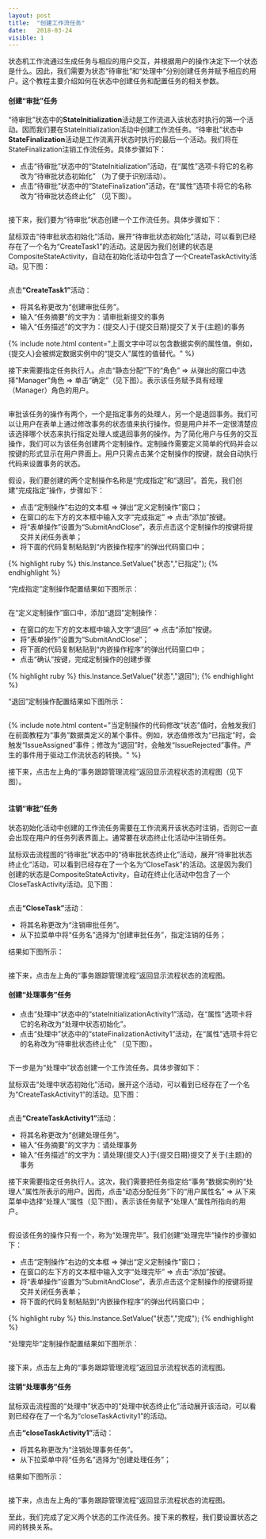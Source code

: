 ```yaml
---
layout: post
title:  "创建工作流任务"
date:   2018-03-24
visible: 1
---
```


状态机工作流通过生成任务与相应的用户交互，并根据用户的操作决定下一个状态是什么。因此，我们需要为状态“待审批”和“处理中”分别创建任务并赋予相应的用户。这个教程主要介绍如何在状态中创建任务和配置任务的相关参数。

#### 创建“审批”任务

“待审批”状态中的<strong>StateInitialization</strong>活动是工作流进入该状态时执行的第一个活动。因而我们要在StateInitialization活动中创建工作流任务。“待审批”状态中<strong>StateFinalization</strong>活动是工作流离开状态时执行的最后一个活动。我们将在StateFinalization注销工作流任务。具体步骤如下：

* 点击“待审批”状态中的“StateInitialization”活动，在“属性”选项卡将它的名称改为“待审批状态初始化” （为了便于识别活动）。
* 点击“待审批”状态中的“StateFinalization”活动，在“属性”选项卡将它的名称改为“待审批状态终止化” （见下图）。

<img src="{{'/assets/img/2018-3-24-修改状态初始化和终止化.png' | prepend: site.baseurl }}" alt="">

接下来，我们要为“待审批”状态创建一个工作流任务。具体步骤如下：

鼠标双击“待审批状态初始化”活动，展开“待审批状态初始化”活动，可以看到已经存在了一个名为“CreateTask1”的活动。这是因为我们创建的状态是CompositeStateActivity，自动在初始化活动中包含了一个CreateTaskActivity活动。见下图：

<img src="{{'/assets/img/2018-3-24-展开待审批状态初始化.png' | prepend: site.baseurl }}" alt="">

点击<strong>“CreateTask1”</strong>活动：

* 将其名称更改为“创建审批任务”。
* 输入“任务摘要”的文字为：请审批新提交的事务
* 输入“任务描述”的文字为：{提交人}于{提交日期}提交了关于{主题}的事务 

{% include note.html content="上面文字中可以包含数据实例的属性值。例如，{提交人}会被绑定数据实例中的“提交人”属性的值替代。" %}

接下来需要指定任务执行人。点击“静态分配”下的“角色” => 从弹出的窗口中选择“Manager”角色 => 单击“确定”（见下图）。表示该任务赋予具有经理（Manager）角色的用户。

<img src="{{'/assets/img/2018-3-24-指定待审批状态任务的角色.png' | prepend: site.baseurl }}" alt="">

审批该任务的操作有两个，一个是指定事务的处理人，另一个是退回事务。我们可以让用户在表单上通过修改事务的状态值来执行操作。但是用户并不一定很清楚应该选择哪个状态来执行指定处理人或退回事务的操作。为了简化用户与任务的交互操作，我们可以为该任务创建两个定制操作。定制操作需要定义简单的代码并会以按键的形式显示在用户界面上。用户只需点击某个定制操作的按键，就会自动执行代码来设置事务的状态。

假设，我们要创建的两个定制操作名称是“完成指定”和“退回”。首先，我们创建“完成指定”操作，步骤如下：

* 点击“定制操作”右边的文本框 => 弹出“定义定制操作”窗口；
* 在窗口的左下方的文本框中输入文字“完成指定” => 点击“添加”按键。
* 将“表单操作”设置为“SubmitAndClose”，表示点击这个定制操作的按键将提交并关闭任务表单；
* 将下面的代码复制粘贴到“内嵌操作程序”的弹出代码窗口中；

{% highlight ruby %}
this.Instance.SetValue("状态","已指定");
{% endhighlight %}

“完成指定”定制操作配置结果如下图所示：

<img src="{{'/assets/img/2018-3-24-创建完成指定定制操作.png' | prepend: site.baseurl }}" alt="">

在“定义定制操作”窗口中，添加“退回”定制操作：

* 在窗口的左下方的文本框中输入文字“退回” => 点击“添加”按键。
* 将“表单操作”设置为“SubmitAndClose”；
* 将下面的代码复制粘贴到“内嵌操作程序”的弹出代码窗口中；
* 点击“确认”按键，完成定制操作的创建步骤

{% highlight ruby %}
this.Instance.SetValue("状态","退回");
{% endhighlight %}

“退回”定制操作配置结果如下图所示：

<img src="{{'/assets/img/2018-3-24-创建退回定制操作.png' | prepend: site.baseurl }}" alt="">

{% include note.html content="当定制操作的代码修改“状态”值时，会触发我们在前面教程为“事务”数据类定义的某个事件。例如，状态值修改为“已指定”时，会触发“IssueAssigned”事件；修改为“退回”时，会触发“IssueRejected”事件。产生的事件用于驱动工作流状态的转换。" %}

接下来，点击左上角的“事务跟踪管理流程”返回显示流程状态的流程图（见下图）。

<img src="{{'/assets/img/2018-3-24-返回全局流程图.png' | prepend: site.baseurl }}" alt="">

#### 注销“审批”任务

状态初始化活动中创建的工作流任务需要在工作流离开该状态时注销，否则它一直会出现在用户的任务列表界面上。通常要在状态终止化活动中注销任务。

鼠标双击流程图的“待审批”状态中的“待审批状态终止化”活动，展开“待审批状态终止化”活动，可以看到已经存在了一个名为“CloseTask”的活动。这是因为我们创建的状态是CompositeStateActivity，自动在终止化活动中包含了一个CloseTaskActivity活动。见下图：

<img src="{{'/assets/img/2018-3-24-展开待审批状态终止化.png' | prepend: site.baseurl }}" alt="">

点击<strong>“CloseTask”</strong>活动：

* 将其名称更改为“注销审批任务”。
* 从下拉菜单中将“任务名”选择为“创建审批任务”，指定注销的任务；

结果如下图所示：

<img src="{{'/assets/img/2018-3-24-配置注销审批任务.png' | prepend: site.baseurl }}" alt="">

接下来，点击左上角的“事务跟踪管理流程”返回显示流程状态的流程图。

#### 创建“处理事务”任务

* 点击“处理中”状态中的“stateInitializationActivity1”活动，在“属性”选项卡将它的名称改为“处理中状态初始化”。
* 点击“处理中”状态中的“stateFinalizationActivity1”活动，在“属性”选项卡将它的名称改为“待审批状态终止化” （见下图）。

<img src="{{'/assets/img/2018-3-24-修改处理中初始化和终止化.png' | prepend: site.baseurl }}" alt="">

下一步是为“处理中”状态创建一个工作流任务。具体步骤如下：

鼠标双击“处理中状态初始化”活动，展开这个活动，可以看到已经存在了一个名为“CreateTaskActivity1”的活动。见下图：

<img src="{{'/assets/img/2018-3-24-展开处理中状态初始化.png' | prepend: site.baseurl }}" alt="">

点击<strong>“CreateTaskActivity1”</strong>活动：

* 将其名称更改为“创建处理任务”。
* 输入“任务摘要”的文字为：请处理事务
* 输入“任务描述”的文字为：请处理{提交人}于{提交日期}提交了关于{主题}的事务 

接下来需要指定任务执行人。这次，我们需要把任务指定给“事务”数据实例的“处理人”属性所表示的用户。因而，点击“动态分配任务”下的“用户属性名” => 从下来菜单中选择“处理人”属性（见下图）。表示该任务赋予“处理人”属性所指向的用户。

<img src="{{'/assets/img/2018-3-24-指定处理中状态任务的用户.png' | prepend: site.baseurl }}" alt="">

假设该任务的操作只有一个，称为“处理完毕”。我们创建“处理完毕”操作的步骤如下：

* 点击“定制操作”右边的文本框 => 弹出“定义定制操作”窗口；
* 在窗口的左下方的文本框中输入文字“处理完毕” => 点击“添加”按键。
* 将“表单操作”设置为“SubmitAndClose”，表示点击这个定制操作的按键将提交并关闭任务表单；
* 将下面的代码复制粘贴到“内嵌操作程序”的弹出代码窗口中；

{% highlight ruby %}
this.Instance.SetValue("状态","完成");
{% endhighlight %}

“处理完毕”定制操作配置结果如下图所示：

<img src="{{'/assets/img/2018-3-24-创建处理完毕定制操作.png' | prepend: site.baseurl }}" alt="">

接下来，点击左上角的“事务跟踪管理流程”返回显示流程状态的流程图。

#### 注销“处理事务”任务

鼠标双击流程图的“处理中”状态中的“处理中状态终止化”活动展开该活动，可以看到已经存在了一个名为“closeTaskActivity1”的活动。

点击<strong>“closeTaskActivity1”</strong>活动：

* 将其名称更改为“注销处理事务任务”。
* 从下拉菜单中将“任务名”选择为“创建处理任务”；

结果如下图所示：

<img src="{{'/assets/img/2018-3-24-配置注销处理事务任务.png' | prepend: site.baseurl }}" alt="">

接下来，点击左上角的“事务跟踪管理流程”返回显示流程状态的流程图。

至此，我们完成了定义两个状态的工作流任务。接下来的教程，我们要设置状态之间的转换关系。

